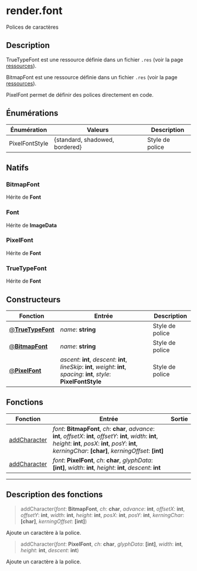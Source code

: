 # render.font

Polices de caractères
## Description
TrueTypeFont est une ressource définie dans un fichier `.res` (voir la page [ressources](/resources#TrueType)).

BitmapFont est une ressource définie dans un fichier `.res` (voir la page [ressources](/resources#BitmapFont)).

PixelFont permet de définir des polices directement en code.

## Énumérations
|Énumération|Valeurs|Description|
|-|-|-|
|PixelFontStyle|{standard, shadowed, bordered}|Style de police|
## Natifs
### BitmapFont
Hérite de **Font**
### Font
Hérite de **ImageData**
### PixelFont
Hérite de **Font**
### TrueTypeFont
Hérite de **Font**
## Constructeurs
|Fonction|Entrée|Description|
|-|-|-|
|[@**TrueTypeFont**](#ctor_0)| *name*: **string**|Style de police|
|[@**BitmapFont**](#ctor_1)| *name*: **string**|Style de police|
|[@**PixelFont**](#ctor_2)| *ascent*: **int**,  *descent*: **int**,  *lineSkip*: **int**,  *weight*: **int**,  *spacing*: **int**,  *style*: **PixelFontStyle**|Style de police|
## Fonctions
|Fonction|Entrée|Sortie|
|-|-|-|
|[addCharacter](#func_0)|*font*: **BitmapFont**, *ch*: **char**, *advance*: **int**, *offsetX*: **int**, *offsetY*: **int**, *width*: **int**, *height*: **int**, *posX*: **int**, *posY*: **int**, *kerningChar*: **[char]**, *kerningOffset*: **[int]**||
|[addCharacter](#func_1)|*font*: **PixelFont**, *ch*: **char**, *glyphData*: **[int]**, *width*: **int**, *height*: **int**, *descent*: **int**||


***
## Description des fonctions

<a id="func_0"></a>
> addCharacter(*font*: **BitmapFont**, *ch*: **char**, *advance*: **int**, *offsetX*: **int**, *offsetY*: **int**, *width*: **int**, *height*: **int**, *posX*: **int**, *posY*: **int**, *kerningChar*: **[char]**, *kerningOffset*: **[int]**)

Ajoute un caractère à la police.

<a id="func_1"></a>
> addCharacter(*font*: **PixelFont**, *ch*: **char**, *glyphData*: **[int]**, *width*: **int**, *height*: **int**, *descent*: **int**)

Ajoute un caractère à la police.

